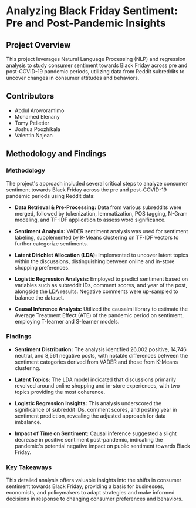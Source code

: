 # Analyzing Black Friday Sentiment: Pre and Post-Pandemic Insights

## Project Overview
This project leverages Natural Language Processing (NLP) and regression analysis to study consumer sentiment towards Black Friday across pre and post-COVID-19 pandemic periods, utilizing data from Reddit subreddits to uncover changes in consumer attitudes and behaviors.

## Contributors
- Abdul Aroworamimo
- Mohamed Elenany
- Tomy Pelletier
- Joshua Poozhikala
- Valentin Najean



## Methodology and Findings 

### Methodology

The project's approach included several critical steps to analyze consumer sentiment towards Black Friday across the pre and post-COVID-19 pandemic periods using Reddit data:

- **Data Retrieval & Pre-Processing:** Data from various subreddits were merged, followed by tokenization, lemmatization, POS tagging, N-Gram modeling, and TF-IDF application to assess word significance.

- **Sentiment Analysis:** VADER sentiment analysis was used for sentiment labeling, supplemented by K-Means clustering on TF-IDF vectors to further categorize sentiments.

- **Latent Dirichlet Allocation (LDA):** Implemented to uncover latent topics within the discussions, distinguishing between online and in-store shopping preferences.

- **Logistic Regression Analysis:** Employed to predict sentiment based on variables such as subreddit IDs, comment scores, and year of the post, alongside the LDA results. Negative comments were up-sampled to balance the dataset.

- **Causal Inference Analysis:** Utilized the causalml library to estimate the Average Treatment Effect (ATE) of the pandemic period on sentiment, employing T-learner and S-learner models.

### Findings

- **Sentiment Distribution:** The analysis identified 26,002 positive, 14,746 neutral, and 8,561 negative posts, with notable differences between the sentiment categories derived from VADER and those from K-Means clustering.

- **Latent Topics:** The LDA model indicated that discussions primarily revolved around online shopping and in-store experiences, with two topics providing the most coherence.

- **Logistic Regression Insights:** This analysis underscored the significance of subreddit IDs, comment scores, and posting year in sentiment prediction, revealing the adjusted approach for data imbalance.

- **Impact of Time on Sentiment:** Causal inference suggested a slight decrease in positive sentiment post-pandemic, indicating the pandemic's potential negative impact on public sentiment towards Black Friday.

### Key Takeaways

This detailed analysis offers valuable insights into the shifts in consumer sentiment towards Black Friday, providing a basis for businesses, economists, and policymakers to adapt strategies and make informed decisions in response to changing consumer preferences and behaviors.
